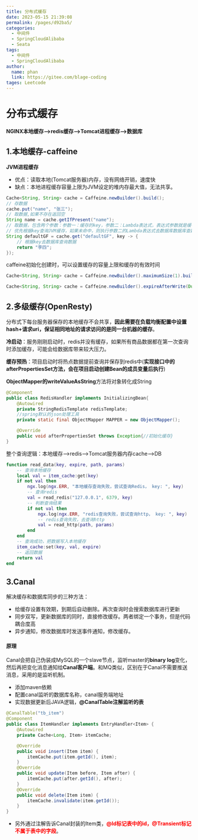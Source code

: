 ```yaml
---
title: 分布式缓存
date: 2023-05-15 21:39:08
permalink: /pages/d92ba5/
categories: 
  - 中间件
  - SpringCloudAlibaba
  - Seata
tags: 
  - 中间件
  - SpringCloudAlibaba
author: 
  name: phan
  link: https://gitee.com/blage-coding
tages: Leetcode
---
```

# 分布式缓存

​	**NGINX本地缓存——>redis缓存——>Tomcat进程缓存——>数据库**

## 1.本地缓存-caffeine

**JVM进程缓存**

- 优点：读取本地(Tomcat服务器)内存，没有网络开销，速度快
- 缺点：本地进程缓存容量上限为JVM设定的堆内存最大值，无法共享。

```java
Cache<String, String> cache = Caffeine.newBuilder().build();
// 存数据
cache.put("name", "张三");
// 取数据,如果不存在返回空
String name = cache.getIfPresent("name");
// 取数据，包含两个参数：参数一：缓存的key，参数二：Lambda表达式，表达式参数就是缓存的key，方法体是查询数据库的逻辑
// 优先根据key查询JVM缓存，如果未命中，则执行参数二的Lambda表达式去数据库数据库查数据，并加入到缓存。
String defaultGF = cache.get("defaultGF", key -> {
    // 根据key去数据库查询数据
    return "李四";
});
```

caffeine初始化创建时，可以设置缓存的容量上限和缓存的有效时间 

```java
Cache<String, String> cache = Caffeine.newBuilder().maximumSize(1).build();

Cache<String, String> cache = Caffeine.newBuilder().expireAfterWrite(Duration.ofSeconds(10)).build();
```

## 2.多级缓存(OpenResty)

分布式下每台服务器保存的本地缓存不会共享，**因此需要在负载均衡配置中设置 hash+请求uri，保证相同地址的请求访问的是同一台机器的缓存**。

**冷启动**：服务刚刚启动时，redis并没有缓存，如果所有商品数据都在第一次查询时添加缓存，可能会给数据库带来较大压力。

**缓存预热**：项目启动时将热点数据提前查询并保存到redis中(**实现接口中的afterPropertiesSet方法，会在项目启动创建Bean的成员变量后执行**)

**ObjectMapper的writeValueAsString**方法将对象转化成String

```java
@Component
public class RedisHandler implements InitializingBean{
	@Autowired
	private StringRedisTemplate redisTemplate;
    //spring默认的json处理工具
    private static final ObjectMapper MAPPER = new ObjectMapper();

	@Override
	public void afterPropertiesSet throws Exception{//初始化缓存}
}
```

整个查询逻辑：本地缓存—>redis—>Tomcat服务器内存cache—>DB

```lua
function read_data(key, expire, path, params)
    -- 查询本地缓存
    local val = item_cache:get(key)
    if not val then
        ngx.log(ngx.ERR, "本地缓存查询失败，尝试查询Redis， key: ", key)
        -- 查询redis
        val = read_redis("127.0.0.1", 6379, key)
        -- 判断查询结果
        if not val then
            ngx.log(ngx.ERR, "redis查询失败，尝试查询http， key: ", key)
            -- redis查询失败，去查询http
            val = read_http(path, params)
        end
    end
    -- 查询成功，把数据写入本地缓存
    item_cache:set(key, val, expire)
    -- 返回数据
    return val
end
```

## 3.Canal

解决缓存和数据库同步的三种方法：

- 给缓存设置有效期，到期后自动删除。再次查询时会搜索数据库进行更新
- 同步双写，更新数据库的同时，直接修改缓存。两者绑定一个事务，但是代码耦合度高
- 异步通知，修改数据库时发送事件通知，修改缓存。

#### 原理

Canal会把自己伪装成MySQL的一个slave节点，监听master的**binary log**变化，然后再把变化消息通知给**Canal客户端**。和MQ类似，区别在于Canal不需要推送消息，采用的是监听机制。

- 添加maven依赖
- 配置canal监听的数据库名称，canal服务端地址
- 实现数据更新后JAVA逻辑，**@CanalTable注解监听的表**

```java
@CanalTable("tb_item")
@Component
public class ItemHandler implements EntryHandler<Item> {
    @Autowired
    private Cache<Long, Item> itemCache;

    @Override
    public void insert(Item item) {
        itemCache.put(item.getId(), item);
    }
    @Override
    public void update(Item before, Item after) {
        itemCache.put(after.getId(), after);
    }
    @Override
    public void delete(Item item) {
        itemCache.invalidate(item.getId());
    }
}
```

- 另外通过注解告诉Canal封装的Item类，<font color="red">**@Id标记表中的id，@Transient标记不属于表中的字段**</font>。
